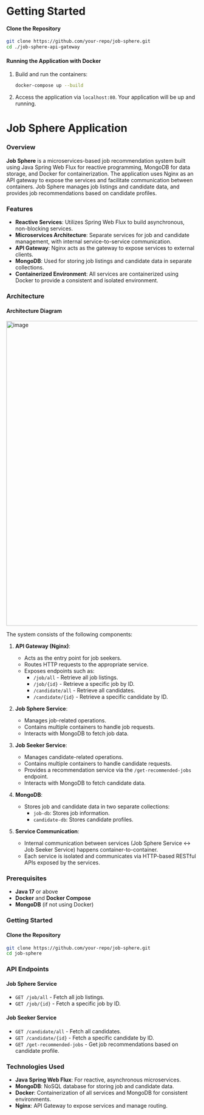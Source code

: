 # Getting Started

#### Clone the Repository
```bash
git clone https://github.com/your-repo/job-sphere.git
cd ./job-sphere-api-gateway
```

#### Running the Application with Docker

1. Build and run the containers:
   ```bash
   docker-compose up --build
   ```

2. Access the application via `localhost:80`. Your application will be up and running.


# Job Sphere Application

### Overview

**Job Sphere** is a microservices-based job recommendation system built using Java Spring Web Flux for reactive programming, MongoDB for data storage, and Docker for containerization. The application uses Nginx as an API gateway to expose the services and facilitate communication between containers. Job Sphere manages job listings and candidate data, and provides job recommendations based on candidate profiles.

### Features

- **Reactive Services**: Utilizes Spring Web Flux to build asynchronous, non-blocking services.
- **Microservices Architecture**: Separate services for job and candidate management, with internal service-to-service communication.
- **API Gateway**: Nginx acts as the gateway to expose services to external clients.
- **MongoDB**: Used for storing job listings and candidate data in separate collections.
- **Containerized Environment**: All services are containerized using Docker to provide a consistent and isolated environment.

### Architecture

#### Architecture Diagram
<img width="800" alt="image" src="https://github.com/user-attachments/assets/af265709-a104-4325-9fbe-b361ecc85e47">

The system consists of the following components:

1. **API Gateway (Nginx)**:
   - Acts as the entry point for job seekers.
   - Routes HTTP requests to the appropriate service.
   - Exposes endpoints such as:
     - `/job/all` - Retrieve all job listings.
     - `/job/{id}` - Retrieve a specific job by ID.
     - `/candidate/all` - Retrieve all candidates.
     - `/candidate/{id}` - Retrieve a specific candidate by ID.

2. **Job Sphere Service**:
   - Manages job-related operations.
   - Contains multiple containers to handle job requests.
   - Interacts with MongoDB to fetch job data.

3. **Job Seeker Service**:
   - Manages candidate-related operations.
   - Contains multiple containers to handle candidate requests.
   - Provides a recommendation service via the `/get-recommended-jobs` endpoint.
   - Interacts with MongoDB to fetch candidate data.

4. **MongoDB**:
   - Stores job and candidate data in two separate collections:
     - `job-db`: Stores job information.
     - `candidate-db`: Stores candidate profiles.

5. **Service Communication**:
   - Internal communication between services (Job Sphere Service ↔ Job Seeker Service) happens container-to-container.
   - Each service is isolated and communicates via HTTP-based RESTful APIs exposed by the services.

### Prerequisites

- **Java 17** or above
- **Docker** and **Docker Compose**
- **MongoDB** (if not using Docker)


### Getting Started

#### Clone the Repository
```bash
git clone https://github.com/your-repo/job-sphere.git
cd job-sphere
```


### API Endpoints

#### Job Sphere Service
- `GET /job/all` - Fetch all job listings.
- `GET /job/{id}` - Fetch a specific job by ID.

#### Job Seeker Service
- `GET /candidate/all` - Fetch all candidates.
- `GET /candidate/{id}` - Fetch a specific candidate by ID.
- `GET /get-recommended-jobs` - Get job recommendations based on candidate profile.

### Technologies Used

- **Java Spring Web Flux**: For reactive, asynchronous microservices.
- **MongoDB**: NoSQL database for storing job and candidate data.
- **Docker**: Containerization of all services and MongoDB for consistent environments.
- **Nginx**: API Gateway to expose services and manage routing.

